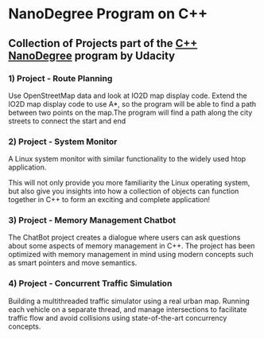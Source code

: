 # NanoDegree Program on C++ 

## Collection of Projects part of the [C++ NanoDegree](https://www.udacity.com/course/c-plus-plus-nanodegree--nd213) program by Udacity

### 1) Project - Route Planning

Use OpenStreetMap data and look at IO2D map display code. 
Extend the IO2D map display code to use A*,
so the program will be able to find a path between two points
on the map.The program will find
a path along the city streets to connect the start and end

### 2) Project - System Monitor

A Linux system monitor with similar functionality to the widely
used htop application.

This will not only provide you more familiarity
the Linux operating system, but also give you insights into how a
collection of objects can function together in C++ to form an exciting
and complete application!

### 3) Project - Memory Management Chatbot

The ChatBot project creates a dialogue where users can ask questions
about some aspects of memory management in C++. 
The project has been optimized with memory management in mind using
modern concepts such as smart pointers and move semantics.

### 4) Project - Concurrent Traffic Simulation

Building a multithreaded traffic simulator using a real urban map.
Running each vehicle on a separate thread, and manage intersections
to facilitate traffic flow and avoid collisions using state-of-the-art
concurrency concepts.





